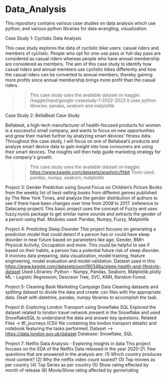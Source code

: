 # Data_Analysis
This repository contains various case studies on data analysis which use python, and various python libraries for data wrangling, visualization 

Case Study 1: Cyclistic Data Analysis

This case study explores the data of cyclistic bike users: casual riders and members of cyclistic. People who opt for one-use pass or full-day pass are considered as casual riders whereas people who have annual membership are considered as members. The aim of this case study to identify how casual riders and annual members use cyclistic bikes differently and how the casual riders can be converted to annual members, thereby gaining more profits since annual membership brings more profit than the casual riders.
>>This case study uses the available dataset on kaggle: /kaggle/input/google-casestudy-1-2022-2023
>>It uses python libraries: pandas, seaborn and matplotlib

Case Study 2: BellaBeat Case Study

Bellabeat, a high-tech manufacturer of health-focused products for women is a successful small company, and wants to focus on new opportunities and grow their market further by analyzing smart devices' fitness data. Throughout this case study, I will focus on one of Bellabeat’s products and analyze smart device data to gain insight into how consumers are using their smart devices. The insights will then help guide marketing strategy for the company's growth. 
>>This case study uses the available dataset on kaggle: https://www.kaggle.com/datasets/arashnic/fitbit
>>Tools used: pandas, numpy, seaborn, matplotlib

Project 3: Gender Prediction using Sound
Focus on Children’s Picture Books from the weekly list of best-selling books from different genres published by The New York Times, 
and analyze the gender distribution of authors to see if there have been changes over time from 2008 to 2017. (reference to Datacamp project)
This basic project uses the concept of Fuzzy and uses fuzzy.nysiis package to get similar name sounds and extracts the gender of a person using that. 
Modules used: Pandas, Numpy, Fuzzy, Matplotlib

Project 4: Predicting Sleep Disorder
This project focuses on generating a prediction model that could detect if a person has or could have sleep disorder in near future based on parameters like age, Gender, BMI< Physical Activity, Occupation and more. This could be helpful to see if based on their habits, a person has a potential future risk of sleep disorder. It involves data preparing, data visualization, model training, feature engineering, model evaluation and model validation.
  Dataset used in this: https://www.kaggle.com/datasets/uom190346a/sleep-health-and-lifestyle-dataset
  Used Libraries: Python - Numpy, Pandas, Seaborn, Matplotlib.plotly ML - Logistic Regression, Descison Tree, SVC, KNN, Random Forest. 

  Project 5: Cleaning Bank Marketing Campaign Data
  Cleaning datasets and splitting dataset to divide the data and create .csv files with the appropriate data. Dealt with datetime, pandas, numpy libraries to accomplish the task.

  Project 6: Exploring London Transport using Snowflake SQL
  Explored the dataset related to london travel network present in the Snowflake and used SnowflakeSQL to understand the data and answer key questions.
  Related Files -> tfl_journeys (CSV file containing the london transport details) and notebook featuring the tasks performed.
  Dataset --> https://data.london.gov.uk/dataset
  Database: Snowflake, SQL
  
Project 7: Netflix Data Analysis - Exploring insights in data
This project focuses on the EDA of the Netflix Data released in the year 2020-21. Few questions that are answered in the analysis are:
(1) Which country produces most content? (2) Why the netflix video count soared? (3) Top movies as per country (4) Top Series as per country (5) Show rating effected by month of release (6) Movie/Show rating affected by genre/rating
